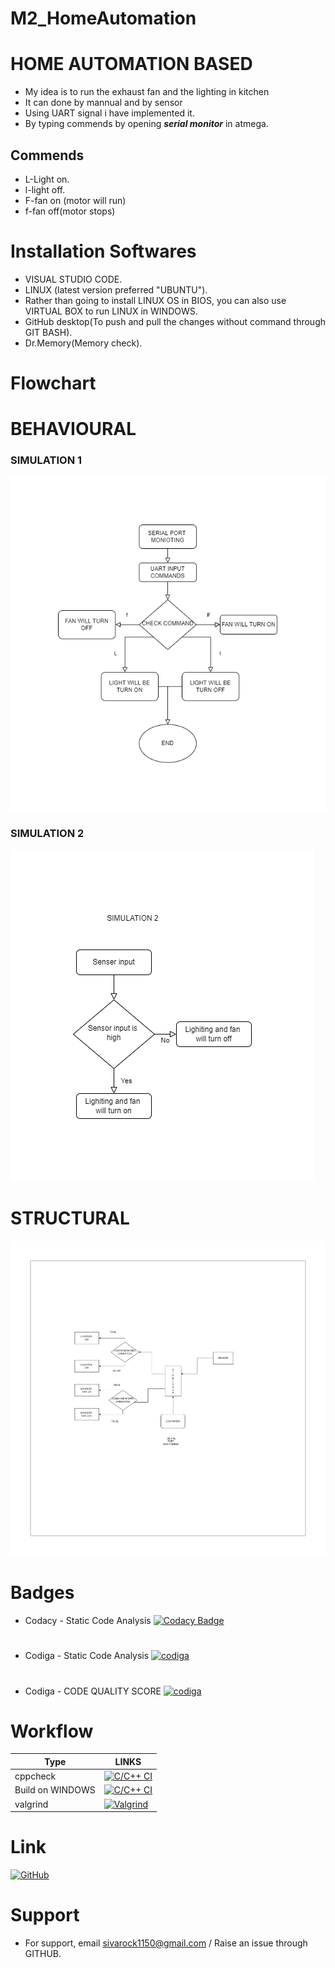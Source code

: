 # M2_HomeAutomation

# HOME AUTOMATION BASED
* My idea is to run the exhaust fan and the lighting in kitchen
* It can done by mannual and by sensor
* Using UART signal i have implemented it.
* By typing commends by opening *__serial monitor__* in atmega.

 ## __Commends__
*  L-Light on.
* l-light off.
* F-fan on (motor will run)
* f-fan off(motor stops)

# Installation Softwares

*   VISUAL STUDIO CODE.
*   LINUX (latest version preferred "UBUNTU").
*   Rather than going to install LINUX OS in BIOS, you can also use VIRTUAL BOX to run LINUX in WINDOWS.
*   GitHub desktop(To push and pull the changes without command through GIT BASH).
*   Dr.Memory(Memory check).
#

# Flowchart
# BEHAVIOURAL
### SIMULATION 1
![flow](https://github.com/SIVAPRAKASHK3/pic/blob/master/Embeded_Home_Automation_SIMULATION_1.drawio%20(1).png)
### SIMULATION 2
![flow](https://github.com/SIVAPRAKASHK3/pic/blob/master/Embeded_Home_Automation._SIMULATION_2.drawio%20(1).png)
# STRUCTURAL
![flow](https://github.com/SIVAPRAKASHK3/pic/blob/master/structural.drawio.png)
# Badges 
* Codacy - Static Code Analysis
[![Codacy Badge](https://app.codacy.com/project/badge/Grade/dd61778943184d8687347e0fd8ee7bff)](https://www.codacy.com/gh/SIVAPRAKASHK3/M2_HomeAutomation/dashboard?utm_source=github.com&amp;utm_medium=referral&amp;utm_content=SIVAPRAKASHK3/M2_HomeAutomation&amp;utm_campaign=Badge_Grade)
#
* Codiga - Static Code Analysis
[![codiga](https://img.shields.io/badge/CODIGA_GRADE-A-green.svg)](https://api.codiga.io/project/33070/status/svg)
#
* Codiga - CODE QUALITY SCORE
[![codiga](https://img.shields.io/badge/CODIGA_QUALITY_SCORE-100-green.svg)](https://api.codiga.io/project/33070/score/svg)


# Workflow
| Type  | LINKS  |
  |-------|--------|
  |cppcheck | [![C/C++ CI](https://github.com/SIVAPRAKASHK3/M2_HomeAutomation/actions/workflows/c-cpp.yml/badge.svg)](https://github.com/SIVAPRAKASHK3/M2_HomeAutomation/actions/workflows/c-cpp.yml) |
  | Build on WINDOWS | [![C/C++ CI](https://github.com/SIVAPRAKASHK3/M2_HomeAutomation/actions/workflows/c-cpp.yml/badge.svg)](https://github.com/SIVAPRAKASHK3/M2_HomeAutomation/actions/workflows/c-cpp.yml) |
  | valgrind|[![Valgrind](https://github.com/SIVAPRAKASHK3/M2_HomeAutomation/actions/workflows/valgrind.yml/badge.svg)](https://github.com/SIVAPRAKASHK3/M2_HomeAutomation/actions/workflows/valgrind.yml)|
# Link

[![GitHub](https://img.shields.io/badge/my_portfolio-000?style=for-the-badge&logo=ko-fi&logoColor=white)](https://github.com/SIVAPRAKASHK3/)

# Support

*   For support, email sivarock1150@gmail.com / Raise an issue through GITHUB.
